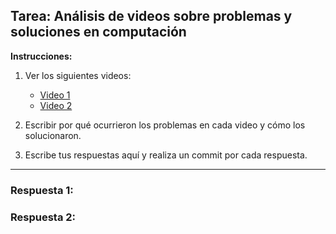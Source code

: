 ## Tarea: Análisis de videos sobre problemas y soluciones en computación

**Instrucciones:**

1. Ver los siguientes videos:
   - [Video 1](https://www.youtube.com/watch?v=5tJPXYA0Nec)
   - [Video 2](https://www.youtube.com/watch?v=v5mfyj0S2Ss)

2. Escribir por qué ocurrieron los problemas en cada video y cómo los solucionaron.

3. Escribe tus respuestas aquí y realiza un commit por cada respuesta.

---

### Respuesta 1:


### Respuesta 2:
